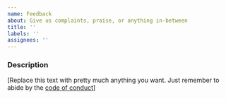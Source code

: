 ```yaml
---
name: Feedback
about: Give us complaints, praise, or anything in-between
title: ''
labels: ''
assignees: ''
---
```


### Description

[Replace this text with pretty much anything you want. Just remember to abide by the [code of conduct](https://github.com/Omnistac/zedux/blob/master/CODE_OF_CONDUCT.md)]
